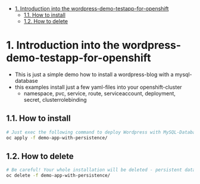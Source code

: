 - [1. Introduction into the wordpress-demo-testapp-for-openshift](#1-introduction-into-the-wordpress-demo-testapp-for-openshift)
  - [1.1. How to install](#11-how-to-install)
  - [1.2. How to delete](#12-how-to-delete)


# 1. Introduction into the wordpress-demo-testapp-for-openshift
- This is just a simple demo how to install a wordpress-blog with a mysql-database
- this examples install just a few yaml-files into your openshift-cluster
  - namespace, pvc, service, route, serviceaccount, deployment, secret, clusterrolebinding

## 1.1. How to install
```bash
# Just exec the following command to deploy Wordpress with MySQL-Database
oc apply -f demo-app-with-persistence/
```
## 1.2. How to delete
```bash
# Be careful! Your whole installation will be deleted - persistent data too.
oc delete -f demo-app-with-persistence/
```